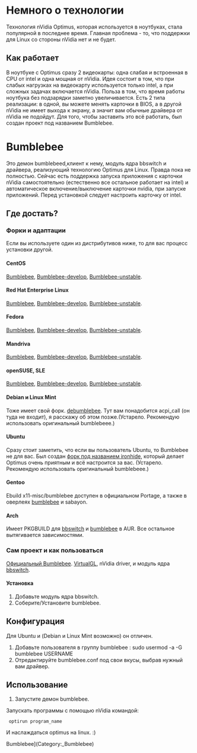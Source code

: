 # Немного о технологии

Технология nVidia Optimus, которая используется в ноутбуках, стала
популярной в последнее время. Главная проблема - то, что поддержки
для Linux со стороны nVidia нет и не будет.

## Как работает

В ноутбуке с Optimus сразу 2 видеокарты: одна слабая и встроенная в CPU
от intel и одна мощная от nVidia. Идея состоит в том, что при слабых
нагрузках на видеокарту используется только intel, а при сложных
задачах включается nVidia. Польза в том, что время работы ноутбука
без подзарядки заметно увеличивается. Есть 2 типа реализации: в одной,
вы можете менять карточки в BIOS, а в другой nVidia не имеет выхода к
экрану, а значит вам обычные драйвера от nVidia не подойдут. Для того,
чтобы заставить это всё работать, был создан проект под названием
Bumblebee.

# Bumblebee

Это демон bumblebeed,клиент к нему, модуль ядра bbswitch и драйвера,
реализующий технологию Optimus для Linux. Правда пока не полностью.
Сейчас есть поддержка запуска приложения с карточки nVidia
самостоятельно (естественно все остальное работает на
intel) и автоматическое включение/выключение карточки nvidia, при
запуске приложений. Перед установкой следует настроить карточку
от intel.

## Где достать?

### Форки и адаптации

Если вы используете один из дистрибутивов ниже, то для вас процесс
установки другой.

#### CentOS

[Bumblebee](https://build.opensuse.org/package/show?project=home%3ABumblebee-Project%3ABumblebee&package=bumblebee),
[Bumblebee-develop](https://build.opensuse.org/package/show?project=home%3ABumblebee-Project%3ABumblebee-develop&package=bumblebee),
[Bumblebee-unstable](https://build.opensuse.org/package/show?project=home%3ABumblebee-Project%3ABumblebee-unstable&package=bumblebee).

#### Red Hat Enterprise Linux

[Bumblebee](https://build.opensuse.org/package/show?project=home%3ABumblebee-Project%3ABumblebee&package=bumblebee),
[Bumblebee-develop](https://build.opensuse.org/package/show?project=home%3ABumblebee-Project%3ABumblebee-develop&package=bumblebee),
[Bumblebee-unstable](https://build.opensuse.org/package/show?project=home%3ABumblebee-Project%3ABumblebee-unstable&package=bumblebee).

#### Fedora

[Bumblebee](https://build.opensuse.org/package/show?project=home%3ABumblebee-Project%3ABumblebee&package=bumblebee),
[Bumblebee-develop](https://build.opensuse.org/package/show?project=home%3ABumblebee-Project%3ABumblebee-develop&package=bumblebee),
[Bumblebee-unstable](https://build.opensuse.org/package/show?project=home%3ABumblebee-Project%3ABumblebee-unstable&package=bumblebee).

#### Mandriva

[Bumblebee](https://build.opensuse.org/package/show?project=home%3ABumblebee-Project%3ABumblebee&package=bumblebee),
[Bumblebee-develop](https://build.opensuse.org/package/show?project=home%3ABumblebee-Project%3ABumblebee-develop&package=bumblebee),
[Bumblebee-unstable](https://build.opensuse.org/package/show?project=home%3ABumblebee-Project%3ABumblebee-unstable&package=bumblebee).

#### openSUSE, SLE

[Bumblebee](https://build.opensuse.org/package/show?project=home%3ABumblebee-Project%3ABumblebee&package=bumblebee),
[Bumblebee-develop](https://build.opensuse.org/package/show?project=home%3ABumblebee-Project%3ABumblebee-develop&package=bumblebee),
[Bumblebee-unstable](https://build.opensuse.org/package/show?project=home%3ABumblebee-Project%3ABumblebee-unstable&package=bumblebee).

#### Debian и Linux Mint

Тоже имеет свой форк.
[debumblebee](https://github.com/z0rc/debumblebee). Тут вам понадобится
acpi_call (он туда не входит), я расскажу об этом позже.(Устарело.
Рекомендую использовать оригинальный bumblebeee.)

#### Ubuntu

Сразу стоит заметить, что если вы пользователь Ubuntu, то Bumblebee не
для вас. Был создан [форк под названием
ironhide](https://launchpad.net/~mj-casalogic/+archive/ironhide/),
который делает Optimus очень приятным и всё настроится за вас.
(Устарело. Рекомендую использовать оригинальный bumblebeee.)

#### Gentoo

Ebuild x11-misc/bumblebee доступен в официальном Portage, а также в
оверлеях
[bumblebee](https://github.com/Bumblebee-Project/bumblebee-gentoo) и
sabayon.

#### Arch

Имеет PKGBUILD для
[bbswitch](https://aur.archlinux.org/packages.php?ID=55799) и
[bumblebee](http://aur.archlinux.org/packages.php?ID=49469) в AUR. Все
остальное вытягивается зависимостями.

### Сам проект и как пользоваться

[Официальный Bumblebee](https://github.com/Bumblebee-Project/Bumblebee).
[VirtualGL](http://www.virtualgl.org/Downloads/VirtualGL), nVidia
driver, и модуль ядра
[bbswitch](https://github.com/Bumblebee-Project/bbswitch).

#### Установка

1.  Добавьте модуль ядра bbswitch.
2.  Соберите/Установите bumblebee.

## Конфигурация

Для Ubuntu и (Debian и Linux Mint возможно) он отличен.

1.  Добавьте пользователя в группу bumblebee :
        sudo usermod -a -G bumblebee USERNAME
2.  Отредактируйте bumblebee.conf под свои вкусы, выбрав нужный вам
    драйвер.

## Использование

1.  Запустите демон bumblebee.

Запускать программы с помощью nVidia командой:

```
 optirun program_name
```

И наслаждаться optimus на linux. :)

Bumblebee](Category:_Bumblebee)